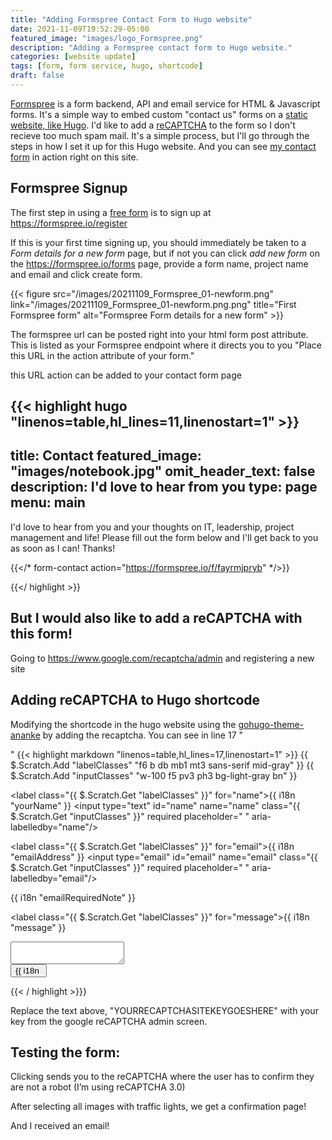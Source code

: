 ```yaml
---
title: "Adding Formspree Contact Form to Hugo website"
date: 2021-11-09T19:52:29-05:00
featured_image: "images/logo_Formspree.png"
description: "Adding a Formspree contact form to Hugo website."
categories: [website update]
tags: [form, form service, hugo, shortcode]
draft: false
---
```

[Formspree](https://formspree.io) is a form backend, API and email service for HTML & Javascript forms. It's a simple way to embed custom "contact us" forms on a [static website, like Hugo](https://gohugo.io). I'd like to add a [reCAPTCHA](https://developers.google.com/recaptcha/) to the form so I don't recieve too much spam mail. It's a simple process, but I'll go through the steps in how I set it up for this Hugo website. And you can see [my contact form](/contact) in action right on this site.

## Formspree Signup
The first step in using a [free form](https://formspree.io) is to sign up at https://formspree.io/register

If this is your first time signing up, you should immediately be taken to a _Form details for a new form_ page, but if not you can click _add new form_ on the https://formspree.io/forms page, provide a form name, project name and email and click create form.

{{< figure src="/images/20211109_Formspree_01-newform.png" link="/images/20211109_Formspree_01-newform.png.png" title="First Formspree form" alt="Formspree Form details for a new form" >}}

The formspree url can be posted right into your html form post attribute. This is listed as your Formspree endpoint where it directs you to you "Place this URL in the action attribute of your form."

this URL action can be added to your contact form page

{{< highlight hugo "linenos=table,hl_lines=11,linenostart=1" >}}
---
title: Contact
featured_image: "images/notebook.jpg"
omit_header_text: false
description: I'd love to hear from you
type: page
menu: main
---

I'd love to hear from you and your thoughts on IT, leadership, project management and life! Please fill out the form below and I'll get back to you as soon as I can! Thanks!

{{</* form-contact action="https://formspree.io/f/fayrmjpryb" */>}}

{{</ highlight >}}

## But I would also like to add a reCAPTCHA with this form!

Going to https://www.google.com/recaptcha/admin and registering a new site







## Adding reCAPTCHA to Hugo shortcode

Modifying the shortcode in the hugo website using the [gohugo-theme-ananke](https://themes.gohugio.io/themes/gohugo-theme-ananke/) by adding the recaptcha. You can see in line 17 "<div class="g-recaptcha" data-sitekey="YOURRECAPTCHASITEKEYGOESHERE"></div>"
{{< highlight markdown "linenos=table,hl_lines=17,linenostart=1" >}}
{{ $.Scratch.Add "labelClasses" "f6 b db mb1 mt3 sans-serif mid-gray" }}
{{ $.Scratch.Add "inputClasses" "w-100 f5 pv3 ph3 bg-light-gray bn" }}
 
<form class="black-80 sans-serif" accept-charset="UTF-8" action="{{ .Get "action" }}" method="POST" role="form">
 
   <label class="{{ $.Scratch.Get "labelClasses" }}"  for="name">{{ i18n "yourName" }}</label>
   <input type="text" id="name" name="name" class="{{ $.Scratch.Get "inputClasses" }}"  required placeholder=" "  aria-labelledby="name"/>
 
   <label class="{{ $.Scratch.Get "labelClasses" }}" for="email">{{ i18n "emailAddress" }}</label>
   <input type="email" id="email" name="email" class="{{ $.Scratch.Get "inputClasses" }}"  required placeholder=" "  aria-labelledby="email"/>
   <div class="requirements f6 gray glow i ph3 overflow-hidden">
     {{ i18n "emailRequiredNote" }}
   </div>
 
   <label class="{{ $.Scratch.Get "labelClasses" }}" for="message">{{ i18n "message" }}</label>
   <textarea id="message" name="message" class="{{ $.Scratch.Get "inputClasses" }} h4" aria-labelledby="message"></textarea>
   <div class="g-recaptcha" data-sitekey="YOURRECAPTCHASITEKEYGOESHERE"></div>
   <input class="db w-100 mv2 white pa3 bn hover-shadow hover-bg-black bg-animate bg-black" type="submit" value="{{ i18n "send" }}" />
 
</form>
 
{{< / highlight >}}}

Replace the text above, "YOURRECAPTCHASITEKEYGOESHERE" with your key from the google reCAPTCHA admin screen.


## Testing the form:


Clicking sends you to the reCAPTCHA where the user has to confirm they are not a robot (I’m using reCAPTCHA 3.0)



After selecting all images with traffic lights, we get a confirmation page!


And I received an email!
